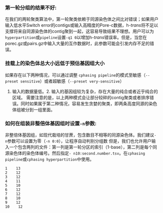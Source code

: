 ### 第一轮分组的结果不好:   
在我们的两轮聚类算法中，第一轮聚类依赖于同源染色体之间比对错误；如果用户输入低水平Switch error的contigs或输入高精度的Pore-c数据，h-*trans*将不足以支撑将来自同源染色体的contig聚到一起，这容易导致结果不理想。用户可以为`hyperpartition`或`pipeline`设置`-q1 0`以增加h-*trans*错误率。但是，当您在porec.gz或pairs.gz中输入大量的互作数据时，此参数可能会引发内存不足的错误。 


### 挂载上的染色体总大小远低于预估基因组大小
如果存在以下两种情况，可以通过调整 `cphasing pipeline`的模式至敏感（`--preset sensitive`）或者超敏感（`--preset very-sensitive`）
1. 输入的数据量低。2. 输入的基因组较为复杂，存在大量的纯合或者近乎纯合的区域。 需要注意的是，以上两种模式会让部分较碎的contig聚类或者排序错误。同时如果属于第二种情况，容易发生贪婪的聚类，即两条高度同源的染色体组被分到一组里面。


### 如何在组装非整倍体基因组时设置`-n`参数:  
非整倍体基因组，如现代栽培的甘蔗，包含数目不相等的同源染色体。我们建议`-n`参数可以设置为零（`-n 0:0`），让程序自动判别分组数
但是，我们也允许用户输入一个包含两列的文件：第一列是第一轮分区的索引（1-base），第二列是每个同源染色体的染色体编号。然后指定`- n10:second.number.tsv`。在`cphasing pipeline`或`cphasing hyperpartition`中使用。

```text title="second.number.tsv"
1    13
2    12
3    12
4    11
5    10
6    12
7    12
8    10
9    12
10    12
```
